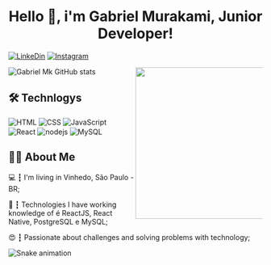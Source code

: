 <h1 align="center">Hello 👋, i'm Gabriel Murakami, Junior Developer!</h1>

[![LinkeDin](https://img.shields.io/badge/LinkedIn-0077B5?style=for-the-badge&logo=linkedin&logoColor=white)](https://www.linkedin.com/in/gabriel-mk-64231b129/)
[![Instagram](https://img.shields.io/badge/Instagram-E4405F?style=for-the-badge&logo=instagram&logoColor=white)](https://instagram.com/vish_mura)

![Gabriel Mk GitHub stats](https://github-readme-stats.vercel.app/api?username=gabrielmurakami&title_color=000&text_color=5C5C5C&bg_color=F6F6F6&show_icons=true&icon_color=5FB25F)<img align="right" src="https://camo.githubusercontent.com/62da68eb62b1e5f175f7d1f0191dd89a653d7908feb22d37d4a0ab07365d6791/68747470733a2f2f6d656469612e67697068792e636f6d2f6d656469612f4d3967624264396e6244724f5475314d71782f67697068792e676966" width="300" data-canonical-src="https://media.giphy.com/media/M9gbBd9nbDrOTu1Mqx/giphy.gif" style="max-width: 50%;">

## 🛠 Technlogys

<div style="display: inline_block">
    <img align="center" alt='HTML' src='https://img.shields.io/badge/HTML-239120?style=for-the-badge&logo=html5&logoColor=white'>
    <img align="center" alt="CSS" src="https://img.shields.io/badge/CSS3-1572B6?style=for-the-badge&logo=css3&logoColor=white" />
    <img align="center" alt='JavaScript' src='https://img.shields.io/badge/JavaScript-F7DF1E?style=for-the-badge&logo=javascript&logoColor=black'>
    <img align="center" alt='React' src="https://img.shields.io/badge/React-20232A?style=for-the-badge&logo=react&logoColor=61DAFB">
    <img align="center" alt="nodejs" src="https://img.shields.io/badge/Node.js-43853D?style=for-the-badge&logo=node.js&logoColor=white" />
    <img align="center" alt='MySQL' src='https://img.shields.io/badge/MySQL-00000F?style=for-the-badge&logo=mysql&logoColor=white'>
</div>


## 👨‍💻 About Me

💻 ┇ I'm living in Vinhedo, São Paulo - BR;

💾 ┇ Technologies I have working knowledge of é ReactJS, React Native, PostgreSQL e MySQL;

😍 ┇ Passionate about challenges and solving problems with technology;

![Snake animation](https://github.com/gabrielmurakami/gabrielmurakami/blob/output/github-contribution-grid-snake.svg)
